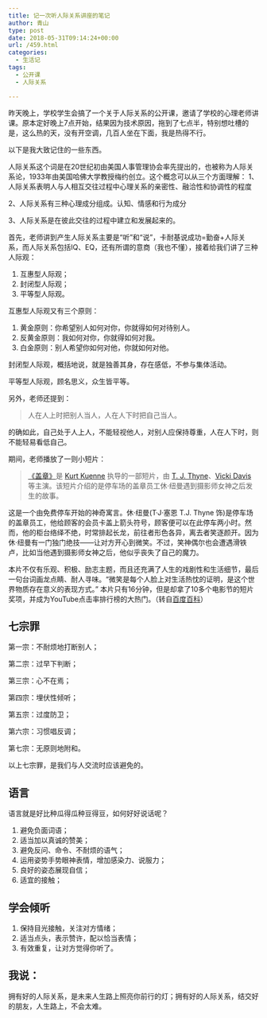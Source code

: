 ```yaml
---
title: 记一次听人际关系讲座的笔记
author: 青山
type: post
date: 2018-05-31T09:14:24+00:00
url: /459.html
categories:
  - 生活记
tags:
  - 公开课
  - 人际关系

---
```

昨天晚上，学校学生会搞了一个关于人际关系的公开课，邀请了学校的心理老师讲课。原本定好晚上7点开始，结果因为技术原因，拖到了七点半，特别想吐槽的是，这么热的天，没有开空调，几百人坐在下面，我是热得不行。

以下是我大致记住的一些东西。

人际关系这个词是在20世纪初由美国人事管理协会率先提出的，也被称为人际关系论，1933年由美国哈佛大学教授梅约创立。这个概念可以从三个方面理解： 1、人际关系表明人与人相互交往过程中心理关系的亲密性、融洽性和协调性的程度

2、人际关系有三种心理成分组成。认知、情感和行为成分

3、人际关系是在彼此交往的过程中建立和发展起来的。

首先，老师讲到产生人际关系主要是“听”和“说”，卡耐基说成功=勤奋+人际关系，而人际关系包括IQ、EQ，还有所谓的意商（我也不懂），接着给我们讲了三种人际观：

  1. 互惠型人际观；
  2. 封闭型人际观；
  3. 平等型人际观。

互惠型人际观又有三个原则：

  1. 黄金原则：你希望别人如何对你，你就得如何对待别人。
  2. 反黄金原则：我如何对你，你就得如何对我。
  3. 白金原则：别人希望你如何对他，你就如何对他。

封闭型人际观，概括地说，就是独善其身，存在感低，不参与集体活动。

平等型人际观，顾名思义，众生皆平等。

另外，老师还提到：

> 人在人上时把别人当人，人在人下时把自己当人。

的确如此，自己处于人上人，不能轻视他人，对别人应保持尊重，人在人下时，则不能轻易看低自己。

期间，老师播放了一则小短片：

> [《盖章》][1]是 <a href="https://baike.baidu.com/item/Kurt%20Kuenne" target="_blank" rel="noopener noreferrer">Kurt Kuenne</a> 执导的一部短片，由 <a href="https://baike.baidu.com/item/T.%20J.%20Thyne" target="_blank" rel="noopener noreferrer">T. J. Thyne</a>、<a href="https://baike.baidu.com/item/Vicki%20Davis" target="_blank" rel="noopener noreferrer">Vicki Davis</a> 等主演。该短片介绍的是停车场的盖章员工休·纽曼遇到摄影师女神之后发生的故事。

这是一个由免费停车开始的神奇寓言。休·纽曼(T·J·塞恩 T.J. Thyne 饰)是停车场的盖章员工，他给顾客的会员卡盖上箭头符号，顾客便可以在此停车两小时。然而，他的柜台络绎不绝，时常排起长龙，前往者形色各异，离去者笑逐颜开。因为休·纽曼有一门独门绝技——让对方开心到微笑。不过，笑神偶尔也会遭遇滑铁卢，比如当他遇到摄影师女神之后，他似乎丧失了自己的魔力。

本片不仅有乐观、积极、励志主题，而且还充满了人生的戏剧性和生活细节，最后一句台词画龙点睛、耐人寻味。“微笑是每个人脸上对生活热忱的证明，是这个世界物质存在意义的表现方式。” 本片只有16分钟，但是却拿了10多个电影节的短片奖项，并成为YouTube点击率排行榜的大热门。（转自[百度百科][2]）

## 七宗罪

第一宗：不耐烦地打断别人；

第二宗：过早下判断；

第三宗：心不在焉；

第四宗：埋伏性倾听；

第五宗：过度防卫；

第六宗：习惯唱反调；

第七宗：无原则地附和。

以上七宗罪，是我们与人交流时应该避免的。

## 语言

语言就是好比种瓜得瓜种豆得豆，如何好好说话呢？

  1. 避免负面词语；
  2. 适当加以真诚的赞美；
  3. 避免反问、命令、不耐烦的语气；
  4. 运用姿势手势眼神表情，增加感染力、说服力；
  5. 良好的姿态展现自信；
  6. 适宜的接触；

## 学会倾听

  1. 保持目光接触，关注对方情绪；
  2. 适当点头，表示赞许，配以恰当表情；
  3. 有效重复，让对方觉得你听了。

## 我说：

拥有好的人际关系，是未来人生路上照亮你前行的灯；拥有好的人际关系，结交好的朋友，人生路上，不会太难。

 [1]: http://v.youku.com/v_show/id_XMzg1ODExODMy.html
 [2]: https://baike.baidu.com/item/盖章/1173412?fr=aladdin